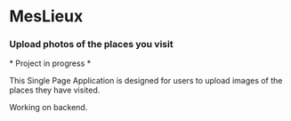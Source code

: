 # MesLieux
### Upload photos of the places you visit

\* Project in progress *

This Single Page Application is designed for users to upload images of the places they have visited.

Working on backend.